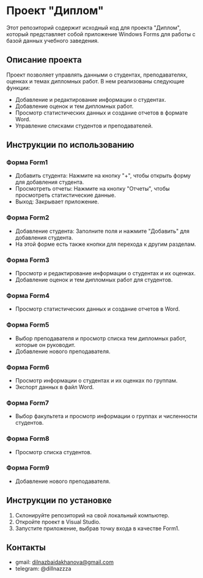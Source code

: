 # Проект "Диплом"

Этот репозиторий содержит исходный код для проекта "Диплом", который представляет собой приложение Windows Forms для работы с базой данных учебного заведения.

## Описание проекта

Проект позволяет управлять данными о студентах, преподавателях, оценках и темах дипломных работ. В нем реализованы следующие функции:

- Добавление и редактирование информации о студентах.
- Добавление оценок и тем дипломных работ.
- Просмотр статистических данных и создание отчетов в формате Word.
- Управление списками студентов и преподавателей.

## Инструкции по использованию

### Форма Form1
- Добавить студента: Нажмите на кнопку "+", чтобы открыть форму для добавления студента.
- Просмотреть отчеты: Нажмите на кнопку "Отчеты", чтобы просмотреть статистические данные.
- Выход: Закрывает приложение.

### Форма Form2
- Добавление студента: Заполните поля и нажмите "Добавить" для добавления студента.
- На этой форме есть также кнопки для перехода к другим разделам.

### Форма Form3
- Просмотр и редактирование информации о студентах и их оценках.
- Добавление оценок и тем дипломных работ для студентов.

### Форма Form4
- Просмотр статистических данных и создание отчетов в Word.

### Форма Form5
- Выбор преподавателя и просмотр списка тем дипломных работ, которые он руководит.
- Добавление нового преподавателя.

### Форма Form6
- Просмотр информации о студентах и их оценках по группам.
- Экспорт данных в файл Word.

### Форма Form7
- Выбор факультета и просмотр информации о группах и численности студентов.

### Форма Form8
- Просмотр списка студентов.

### Форма Form9
- Добавление нового преподавателя.

## Инструкции по установке

1. Склонируйте репозиторий на свой локальный компьютер.
2. Откройте проект в Visual Studio.
3. Запустите приложение, выбрав точку входа в качестве Form1.

## Контакты

- gmail: dilnazbaidakhanova@gmail.com
- telegram: @dillnazzza
